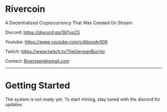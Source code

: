 # Rivercoin
A Decentralized Cryptocurrency That Was Created On Stream

Discord: https://discord.gg/5bTyp2S

Youtube: https://www.youtube.com/c/Aboody006

Twitch:   https://www.twitch.tv/TheGermanBurrito

Contact: Riverssen@gmail.com

------------------------------------------------------
# Getting Started

The system is not ready yet. To start mining, stay tuned
with the discord for updates.
